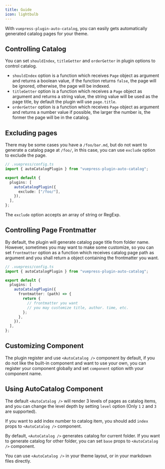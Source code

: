 ```yaml
---
title: Guide
icon: lightbulb
---
```


With `vuepress-plugin-auto-catalog`, you can easily gets automatically generated catalog pages for your theme.

## Controlling Catalog

You can set `shouldIndex`, `titleGetter` and `orderGetter` in plugin options to control catalog.

- `shouldIndex` option is a function which receives `Page` object as argument and returns a boolean value, if the function returns `false`, the page will be ignored, otherwise, the page will be indexed.
- `titleGetter` option is a function which receives a `Page` object as argument and returns a string value, the string value will be used as the page title, by default the plugin will use `page.title`.
- `orderGetter` option is a function which receives `Page` object as argument and returns a number value if possible, the larger the number is, the former the page will be in the catalog.

## Excluding pages

There may be some cases you have a `/foo/bar.md`, but do not want to generate a catalog page at `/foo/`, in this case, you can use `exclude` option to exclude the page.

```ts
// .vuepress/config.ts
import { autoCatalogPlugin } from "vuepress-plugin-auto-catalog";

export default {
  plugins: [
    autoCatalogPlugin({
      exclude: ["/foo/"],
    }),
  ],
};
```

The `exclude` option accepts an array of string or RegExp.

## Controlling Page Frontmatter

By default, the plugin will generate catalog page title from folder name. However, sometimes you may want to make some customize, so you can set `frontmatter` option as a function which receives catalog page path as argument and you shall return a object containing the frontmatter you want.

```ts
// .vuepress/config.ts
import { autoCatalogPlugin } from "vuepress-plugin-auto-catalog";

export default {
  plugins: [
    autoCatalogPlugin({
      frontmatter: (path) => {
        return {
          // frontmatter you want
          // you may customize title, author. time, etc.
        };
      },
    }),
  ],
};
```

## Customizing Component

The plugin register and use `<AutoCatalog />` component by default, if you do not like the built-in component and want to use your own, you can register your component globally and set `component` option with your component name.

## Using AutoCatalog Component

The default `<AutoCatalog />` will render 3 levels of pages as catalog items, and you can change the level depth by setting `level` option (Only `1` `2` and `3` are supported).

If you want to add index number to catalog item, you should add `index` props to `<AutoCatalog />` component.

By default, `<AutoCatalog />` generates catalog for current folder. If you want to generate catalog for other folder, you can set `base` props to `<AutoCatalog />` component.

You can use `<AutoCatalog />` in your theme layout, or in your markdown files directly.
